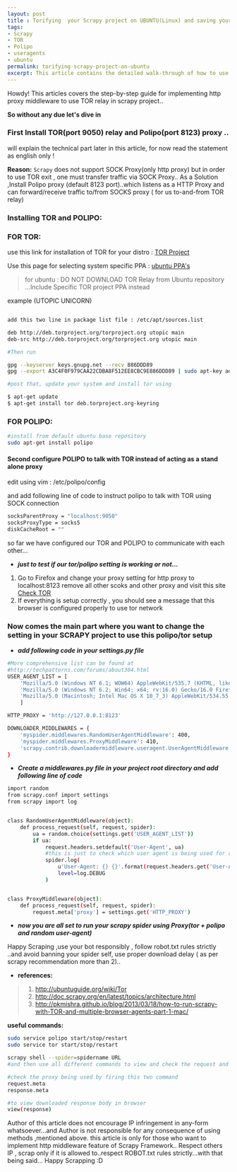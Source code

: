 ```yaml
---
layout: post
title : Torifying  your Scrapy project on UBUNTU(Linux) and saving your spider from embarrassment of banning itself
tags:
- Scrapy
- TOR
- Polipo
- useragents
- ubuntu
permalink: torifying-scrapy-project-on-ubuntu
excerpt: This article contains the detailed walk-through of how to use TOR Relays in your scrapy project on ubuntu ( or linux) machine..this comprehensive guide covers the parts to download and install all the required dependencies to use scrapy on your distro as well the changes you must make to your project in order to be able to use that tor relays in your project..
---
```


<div class="message">
  Howdy! This articles covers the step-by-step guide for implementing http proxy middleware to use TOR relay in scrapy project..
</div>

<strong> So without any due let's dive in </strong>

### **First Install TOR(port 9050) relay and Polipo(port 8123) proxy** ..
will explain the technical part later in this article, for now read the statement as english only !

**Reason:** `Scrapy` does not support SOCK Proxy(only http proxy) but in order to use TOR exit , one must transfer traffic via SOCK Proxy.. As a Solution ,Install Polipo proxy (default 8123 port)..which listens as a HTTP Proxy and can forward/receive traffic to/from SOCKS proxy ( for us  to-and-from TOR relay)



### **Installing TOR and POLIPO:**

### **FOR TOR:**

use this link for installation of TOR for your distro : [TOR Project](https://www.torproject.org/docs/documentation.html.en)

Use this page for selecting system specific PPA : [ubuntu PPA's](https://www.torproject.org/docs/debian.html.en#ubuntu)

> for ubuntu : DO NOT DOWNLOAD TOR Relay from Ubuntu repository ...Include Specific TOR project PPA instead

example (UTOPIC UNICORN)

```bash

add this two line in package list file : /etc/apt/sources.list

deb http://deb.torproject.org/torproject.org utopic main
deb-src http://deb.torproject.org/torproject.org utopic main

#Then run

gpg --keyserver keys.gnupg.net --recv 886DDD89
gpg --export A3C4F0F979CAA22CDBA8F512EE8CBC9E886DDD89 | sudo apt-key add -

#post that, update your system and install tor using

$ apt-get update
$ apt-get install tor deb.torproject.org-keyring

```

### **FOR POLIPO:**

```bash
#install from default ubuntu base repository
sudo apt-get install polipo
```

#### **Second configure POLIPO to talk with TOR instead of acting as a stand alone proxy**

edit using vim : /etc/polipo/config

and add following line of code to instruct polipo to talk with TOR using SOCK connection

```bash
socksParentProxy = "localhost:9050"
socksProxyType = socks5
diskCacheRoot = ""
```

so far we have configured our TOR and POLIPO to communicate with each other...

* ***just to test if our tor/polipo setting is working or not...***

1. Go to Firefox and change your proxy setting for http proxy to localhost:8123 remove all other scoks and other proxy and visit this site [Check TOR](http://check.torproject.org/)
2. If everything is setup correctly , you should see a message that this browser is configured properly to use tor network

### **Now comes the main part where you want to change the setting in your SCRAPY project to use this polipo/tor setup**

* ***add following code in your settings.py file***

```bash
#More comprehensive list can be found at
#http://techpatterns.com/forums/about304.html
USER_AGENT_LIST = [
    'Mozilla/5.0 (Windows NT 6.1; WOW64) AppleWebKit/535.7 (KHTML, like Gecko) Chrome/16.0.912.36 Safari/535.7',
    'Mozilla/5.0 (Windows NT 6.2; Win64; x64; rv:16.0) Gecko/16.0 Firefox/16.0',
    'Mozilla/5.0 (Macintosh; Intel Mac OS X 10_7_3) AppleWebKit/534.55.3 (KHTML, like Gecko) Version/5.1.3 Safari/534.53.10',
    ]

HTTP_PROXY = 'http://127.0.0.1:8123'

DOWNLOADER_MIDDLEWARES = {
    'myspider.middlewares.RandomUserAgentMiddleware': 400,
    'myspider.middlewares.ProxyMiddleware': 410,
    'scrapy.contrib.downloadermiddleware.useragent.UserAgentMiddleware': None,
}
```

* ***Create a middlewares.py file in your project root directory and add following line of code***

```bash
import random
from scrapy.conf import settings
from scrapy import log


class RandomUserAgentMiddleware(object):
    def process_request(self, request, spider):
        ua = random.choice(settings.get('USER_AGENT_LIST'))
        if ua:
            request.headers.setdefault('User-Agent', ua)
            #this is just to check which user agent is being used for request
            spider.log(
                u'User-Agent: {} {}'.format(request.headers.get('User-Agent'), request),
                level=log.DEBUG
            )


class ProxyMiddleware(object):
    def process_request(self, request, spider):
        request.meta['proxy'] = settings.get('HTTP_PROXY')

```

* ***now you are all set to run your scrapy spider using Proxy(tor + polipo and random user-agent)***

Happy Scraping ,use your bot responsibly , follow robot.txt rules strictly ..and avoid banning your spider self, use proper download delay ( as per scrapy recommendation more than 2)..

* **references:**

>1. http://ubuntuguide.org/wiki/Tor
>2. http://doc.scrapy.org/en/latest/topics/architecture.html
>3. http://pkmishra.github.io/blog/2013/03/18/how-to-run-scrapy-with-TOR-and-multiple-browser-agents-part-1-mac/


**useful commands:**

```bash
sudo service polipo start/stop/restart
sudo service tor start/stop/restart

scrapy shell --spider=spidername URL
#and then use all different commands to view and check the request and reponse

#check the proxy being used by firing this two command
request.meta
response.meta

#to view downloaded response body in browser
view(response)
```

<div class="message">
  Author of this article does not encourage IP infringement in any-form whatsoever...and Author is not responsible for any consequence of using methods ,mentioned above.
  this article is only for those who want to implement http middleware feature of Scrapy Framework..
  Respect others IP , scrap only if it is allowed to..respect ROBOT.txt rules strictly...with that being said...
  Happy Scrapping :D
</div>